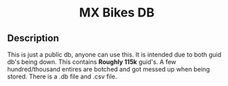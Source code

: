 <div align="center">
    <h1>MX Bikes DB</h1>
</div>

<h2>Description</h2>
<p>This is just a public db, anyone can use this. It is intended due to both guid db's being down. This contains <b>Roughly 115k</b> guid's. A few hundred/thousand entires are botched and got messed up when being stored. There is a .db file and .csv file.</p>
